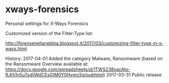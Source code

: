 # xways-forensics
Personal settings for X-Ways Forensics

Customized version of the Filter:Type list:

http://forensenellanebbia.blogspot.it/2017/03/customizing-filter-type-in-x-ways.html

History:
2017-04-01 Added the category Malware, Ransomware (based on the Ransomware Overview available at:
https://docs.google.com/spreadsheets/d/1TWS238xacAto-fLKh1n5uTsdijWdCEsGIM0Y0Hvmc5g/pubhtml)
2017-03-31 Public release
